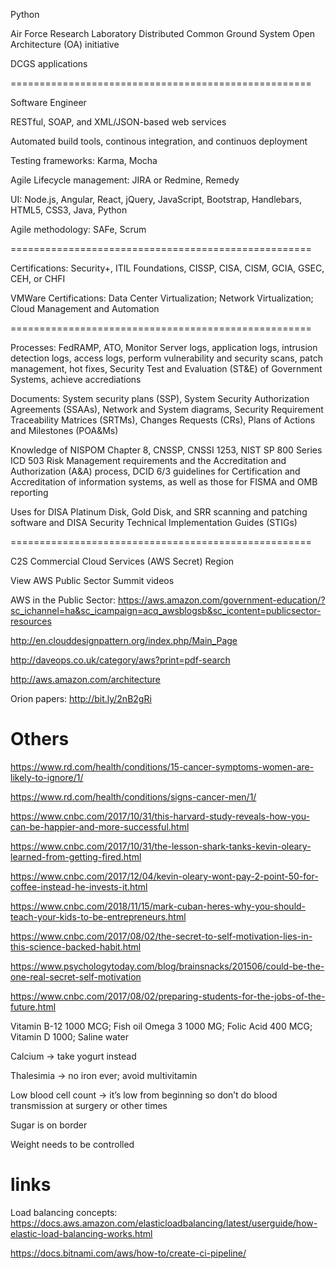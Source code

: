 Python

Air Force Research Laboratory Distributed Common Ground System Open Architecture (OA) initiative

DCGS applications

====================================================

Software Engineer

RESTful, SOAP, and XML/JSON-based web services

Automated build tools, continous integration, and continuos deployment

Testing frameworks: Karma, Mocha

Agile Lifecycle management: JIRA or Redmine, Remedy

UI: Node.js, Angular, React, jQuery, JavaScript, Bootstrap, Handlebars, HTML5, CSS3, Java, Python

Agile methodology: SAFe, Scrum

====================================================

Certifications: Security+, ITIL Foundations, CISSP, CISA, CISM, GCIA, GSEC, CEH, or CHFI

VMWare Certifications: Data Center Virtualization; Network Virtualization; Cloud Management and Automation

====================================================


Processes: FedRAMP, ATO, Monitor Server logs, application logs, intrusion detection logs, access logs, perform vulnerability and security scans, patch management, hot fixes, Security Test and Evaluation (ST&E) of Government Systems, achieve accrediations

Documents: System security plans (SSP), System Security Authorization Agreements (SSAAs), Network and System diagrams, Security Requirement Traceability Matrices (SRTMs), Changes Requests (CRs), Plans of Actions and Milestones (POA&Ms)

Knowledge of NISPOM Chapter 8, CNSSP, CNSSI 1253, NIST SP 800 Series ICD 503 Risk Management requirements and the Accreditation and Authorization (A&A) process, DCID 6/3 guidelines for Certification and Accreditation of information systems, as well as those for FISMA and OMB reporting

Uses for DISA Platinum Disk, Gold Disk, and SRR scanning and patching software and DISA Security Technical Implementation Guides (STIGs)

====================================================


C2S Commercial Cloud Services (AWS Secret) Region

View AWS Public Sector Summit videos

AWS in the Public Sector: https://aws.amazon.com/government-education/?sc_ichannel=ha&sc_icampaign=acq_awsblogsb&sc_icontent=publicsector-resources

http://en.clouddesignpattern.org/index.php/Main_Page

http://daveops.co.uk/category/aws?print=pdf-search

http://aws.amazon.com/architecture

Orion papers: http://bit.ly/2nB2gRi


# Others

https://www.rd.com/health/conditions/15-cancer-symptoms-women-are-likely-to-ignore/1/

https://www.rd.com/health/conditions/signs-cancer-men/1/

https://www.cnbc.com/2017/10/31/this-harvard-study-reveals-how-you-can-be-happier-and-more-successful.html

https://www.cnbc.com/2017/10/31/the-lesson-shark-tanks-kevin-oleary-learned-from-getting-fired.html

https://www.cnbc.com/2017/12/04/kevin-oleary-wont-pay-2-point-50-for-coffee-instead-he-invests-it.html

https://www.cnbc.com/2018/11/15/mark-cuban-heres-why-you-should-teach-your-kids-to-be-entrepreneurs.html

https://www.cnbc.com/2017/08/02/the-secret-to-self-motivation-lies-in-this-science-backed-habit.html

https://www.psychologytoday.com/blog/brainsnacks/201506/could-be-the-one-real-secret-self-motivation

https://www.cnbc.com/2017/08/02/preparing-students-for-the-jobs-of-the-future.html

Vitamin B-12 1000 MCG; Fish oil Omega 3 1000 MG; Folic Acid 400 MCG; Vitamin D 1000; Saline water

Calcium -> take yogurt instead

Thalesimia -> no iron ever; avoid multivitamin

Low blood cell count -> it’s low from beginning so don’t do blood transmission at surgery or other times

Sugar is on border

Weight needs to be controlled

# links

Load balancing concepts: https://docs.aws.amazon.com/elasticloadbalancing/latest/userguide/how-elastic-load-balancing-works.html

https://docs.bitnami.com/aws/how-to/create-ci-pipeline/
